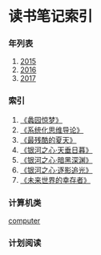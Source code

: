 读书笔记索引
====================

### 年列表
1. [2015](2015/README2015.md)
2. [2016](2016/README2016.md)
3. [2017](2017/README2017.md)


### 索引
1. [《蠡园惊梦》](rn2018_001.md)
2. [《系统化思维导论》](rn2018_002.md)
3. [《最残酷的夏天》](rn2018_003.md)
4. [《银河之心·天垂日暮》](rn2018_004.md)
5. [《银河之心·暗黑深渊》](rn2018_005.md)
6. [《银河之心·逐影追光》](rn2018_006.md)
7. [《未来世界的幸存者》](rn2018_007.md)




### 计算机类
[computer](computer/README.md)

### 计划阅读

